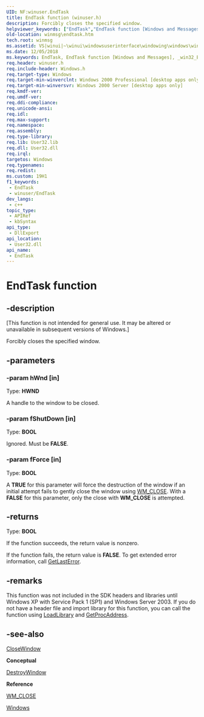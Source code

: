 ```yaml
---
UID: NF:winuser.EndTask
title: EndTask function (winuser.h)
description: Forcibly closes the specified window.
helpviewer_keywords: ["EndTask","EndTask function [Windows and Messages]","_win32_EndTask","_win32_endtask_cpp","winmsg.endtask","winui._win32_endtask","winuser/EndTask"]
old-location: winmsg\endtask.htm
tech.root: winmsg
ms.assetid: VS|winui|~\winui\windowsuserinterface\windowing\windows\windowreference\windowfunctions\endtask.htm
ms.date: 12/05/2018
ms.keywords: EndTask, EndTask function [Windows and Messages], _win32_EndTask, _win32_endtask_cpp, winmsg.endtask, winui._win32_endtask, winuser/EndTask
req.header: winuser.h
req.include-header: Windows.h
req.target-type: Windows
req.target-min-winverclnt: Windows 2000 Professional [desktop apps only]
req.target-min-winversvr: Windows 2000 Server [desktop apps only]
req.kmdf-ver: 
req.umdf-ver: 
req.ddi-compliance: 
req.unicode-ansi: 
req.idl: 
req.max-support: 
req.namespace: 
req.assembly: 
req.type-library: 
req.lib: User32.lib
req.dll: User32.dll
req.irql: 
targetos: Windows
req.typenames: 
req.redist: 
ms.custom: 19H1
f1_keywords:
 - EndTask
 - winuser/EndTask
dev_langs:
 - c++
topic_type:
 - APIRef
 - kbSyntax
api_type:
 - DllExport
api_location:
 - User32.dll
api_name:
 - EndTask
---
```


# EndTask function


## -description

<p class="CCE_Message">[This function is not intended for general
      use. It may
      be altered or unavailable in subsequent versions of Windows.]

Forcibly closes the
		specified window.

## -parameters

### -param hWnd [in]

Type: <b>HWND</b>

A handle to the window to be closed.

### -param fShutDown [in]

Type: <b>BOOL</b>

Ignored. Must be <b>FALSE</b>.

### -param fForce [in]

Type: <b>BOOL</b>

A <b>TRUE</b> for this parameter will force the destruction of the
        window if an initial attempt fails to gently close the window using <a href="/windows/desktop/winmsg/wm-close">WM_CLOSE</a>.
        With a <b>FALSE</b> for this parameter, only the close with <b>WM_CLOSE</b> is attempted.

## -returns

Type: <b>BOOL</b>

If the function succeeds, the return value is nonzero.

If the function fails, the return value is <b>FALSE</b>.
				To get extended error information, call <a href="/windows/desktop/api/errhandlingapi/nf-errhandlingapi-getlasterror">GetLastError</a>.

## -remarks

This function was not included in the SDK headers and libraries until Windows XP with Service Pack 1 (SP1) and Windows Server 2003. If you do not have a header file and import library for this function, you can call the function using <a href="/windows/desktop/api/libloaderapi/nf-libloaderapi-loadlibrarya">LoadLibrary</a> and <a href="/windows/desktop/api/libloaderapi/nf-libloaderapi-getprocaddress">GetProcAddress</a>.

## -see-also

<a href="/windows/desktop/api/winuser/nf-winuser-closewindow">CloseWindow</a>



<b>Conceptual</b>



<a href="/windows/desktop/api/winuser/nf-winuser-destroywindow">DestroyWindow</a>



<b>Reference</b>



<a href="/windows/desktop/winmsg/wm-close">WM_CLOSE</a>



<a href="/windows/desktop/winmsg/windows">Windows</a>
